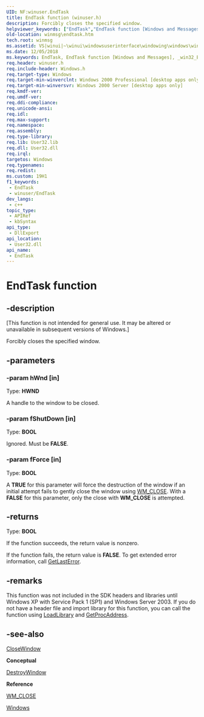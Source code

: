 ```yaml
---
UID: NF:winuser.EndTask
title: EndTask function (winuser.h)
description: Forcibly closes the specified window.
helpviewer_keywords: ["EndTask","EndTask function [Windows and Messages]","_win32_EndTask","_win32_endtask_cpp","winmsg.endtask","winui._win32_endtask","winuser/EndTask"]
old-location: winmsg\endtask.htm
tech.root: winmsg
ms.assetid: VS|winui|~\winui\windowsuserinterface\windowing\windows\windowreference\windowfunctions\endtask.htm
ms.date: 12/05/2018
ms.keywords: EndTask, EndTask function [Windows and Messages], _win32_EndTask, _win32_endtask_cpp, winmsg.endtask, winui._win32_endtask, winuser/EndTask
req.header: winuser.h
req.include-header: Windows.h
req.target-type: Windows
req.target-min-winverclnt: Windows 2000 Professional [desktop apps only]
req.target-min-winversvr: Windows 2000 Server [desktop apps only]
req.kmdf-ver: 
req.umdf-ver: 
req.ddi-compliance: 
req.unicode-ansi: 
req.idl: 
req.max-support: 
req.namespace: 
req.assembly: 
req.type-library: 
req.lib: User32.lib
req.dll: User32.dll
req.irql: 
targetos: Windows
req.typenames: 
req.redist: 
ms.custom: 19H1
f1_keywords:
 - EndTask
 - winuser/EndTask
dev_langs:
 - c++
topic_type:
 - APIRef
 - kbSyntax
api_type:
 - DllExport
api_location:
 - User32.dll
api_name:
 - EndTask
---
```


# EndTask function


## -description

<p class="CCE_Message">[This function is not intended for general
      use. It may
      be altered or unavailable in subsequent versions of Windows.]

Forcibly closes the
		specified window.

## -parameters

### -param hWnd [in]

Type: <b>HWND</b>

A handle to the window to be closed.

### -param fShutDown [in]

Type: <b>BOOL</b>

Ignored. Must be <b>FALSE</b>.

### -param fForce [in]

Type: <b>BOOL</b>

A <b>TRUE</b> for this parameter will force the destruction of the
        window if an initial attempt fails to gently close the window using <a href="/windows/desktop/winmsg/wm-close">WM_CLOSE</a>.
        With a <b>FALSE</b> for this parameter, only the close with <b>WM_CLOSE</b> is attempted.

## -returns

Type: <b>BOOL</b>

If the function succeeds, the return value is nonzero.

If the function fails, the return value is <b>FALSE</b>.
				To get extended error information, call <a href="/windows/desktop/api/errhandlingapi/nf-errhandlingapi-getlasterror">GetLastError</a>.

## -remarks

This function was not included in the SDK headers and libraries until Windows XP with Service Pack 1 (SP1) and Windows Server 2003. If you do not have a header file and import library for this function, you can call the function using <a href="/windows/desktop/api/libloaderapi/nf-libloaderapi-loadlibrarya">LoadLibrary</a> and <a href="/windows/desktop/api/libloaderapi/nf-libloaderapi-getprocaddress">GetProcAddress</a>.

## -see-also

<a href="/windows/desktop/api/winuser/nf-winuser-closewindow">CloseWindow</a>



<b>Conceptual</b>



<a href="/windows/desktop/api/winuser/nf-winuser-destroywindow">DestroyWindow</a>



<b>Reference</b>



<a href="/windows/desktop/winmsg/wm-close">WM_CLOSE</a>



<a href="/windows/desktop/winmsg/windows">Windows</a>
